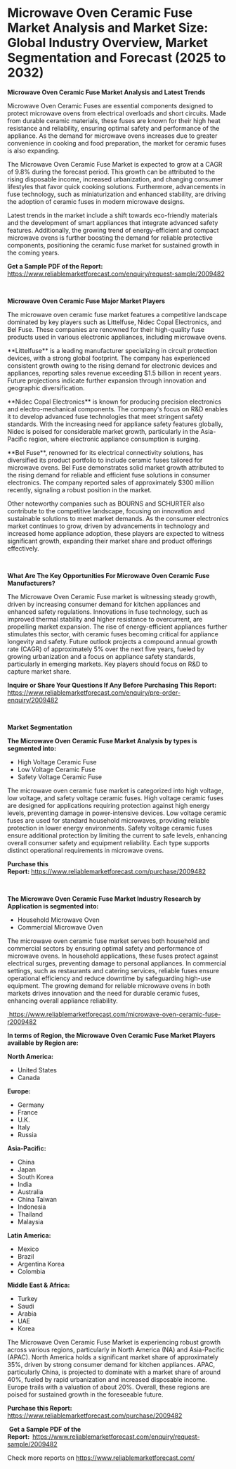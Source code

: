 <p><h1>Microwave Oven Ceramic Fuse Market Analysis and Market Size: Global Industry Overview, Market Segmentation and Forecast (2025 to 2032)</h1></p><p><strong>Microwave Oven Ceramic Fuse Market Analysis and Latest Trends</strong></p>
<p><p>Microwave Oven Ceramic Fuses are essential components designed to protect microwave ovens from electrical overloads and short circuits. Made from durable ceramic materials, these fuses are known for their high heat resistance and reliability, ensuring optimal safety and performance of the appliance. As the demand for microwave ovens increases due to greater convenience in cooking and food preparation, the market for ceramic fuses is also expanding.</p><p>The Microwave Oven Ceramic Fuse Market is expected to grow at a CAGR of 9.8% during the forecast period. This growth can be attributed to the rising disposable income, increased urbanization, and changing consumer lifestyles that favor quick cooking solutions. Furthermore, advancements in fuse technology, such as miniaturization and enhanced stability, are driving the adoption of ceramic fuses in modern microwave designs. </p><p>Latest trends in the market include a shift towards eco-friendly materials and the development of smart appliances that integrate advanced safety features. Additionally, the growing trend of energy-efficient and compact microwave ovens is further boosting the demand for reliable protective components, positioning the ceramic fuse market for sustained growth in the coming years.</p></p>
<p><strong>Get a Sample PDF of the Report:&nbsp;</strong> <a href="https://www.reliablemarketforecast.com/enquiry/request-sample/2009482?utm_campaign=1899&utm_medium=2&utm_source=Github&utm_content=ia&utm_term=11022025&utm_id=microwave-oven-ceramic-fuse">https://www.reliablemarketforecast.com/enquiry/request-sample/2009482</a></p>
<p>&nbsp;</p>
<p><strong>Microwave Oven Ceramic Fuse Major Market Players</strong></p>
<p><p>The microwave oven ceramic fuse market features a competitive landscape dominated by key players such as Littelfuse, Nidec Copal Electronics, and Bel Fuse. These companies are renowned for their high-quality fuse products used in various electronic appliances, including microwave ovens.</p><p>**Littelfuse** is a leading manufacturer specializing in circuit protection devices, with a strong global footprint. The company has experienced consistent growth owing to the rising demand for electronic devices and appliances, reporting sales revenue exceeding $1.5 billion in recent years. Future projections indicate further expansion through innovation and geographic diversification.</p><p>**Nidec Copal Electronics** is known for producing precision electronics and electro-mechanical components. The company's focus on R&D enables it to develop advanced fuse technologies that meet stringent safety standards. With the increasing need for appliance safety features globally, Nidec is poised for considerable market growth, particularly in the Asia-Pacific region, where electronic appliance consumption is surging.</p><p>**Bel Fuse**, renowned for its electrical connectivity solutions, has diversified its product portfolio to include ceramic fuses tailored for microwave ovens. Bel Fuse demonstrates solid market growth attributed to the rising demand for reliable and efficient fuse solutions in consumer electronics. The company reported sales of approximately $300 million recently, signaling a robust position in the market.</p><p>Other noteworthy companies such as BOURNS and SCHURTER also contribute to the competitive landscape, focusing on innovation and sustainable solutions to meet market demands. As the consumer electronics market continues to grow, driven by advancements in technology and increased home appliance adoption, these players are expected to witness significant growth, expanding their market share and product offerings effectively.</p></p>
<p>&nbsp;</p>
<p><strong>What Are The Key Opportunities For Microwave Oven Ceramic Fuse Manufacturers?</strong></p>
<p><p>The Microwave Oven Ceramic Fuse market is witnessing steady growth, driven by increasing consumer demand for kitchen appliances and enhanced safety regulations. Innovations in fuse technology, such as improved thermal stability and higher resistance to overcurrent, are propelling market expansion. The rise of energy-efficient appliances further stimulates this sector, with ceramic fuses becoming critical for appliance longevity and safety. Future outlook projects a compound annual growth rate (CAGR) of approximately 5% over the next five years, fueled by growing urbanization and a focus on appliance safety standards, particularly in emerging markets. Key players should focus on R&D to capture market share.</p></p>
<p><strong>Inquire or Share Your Questions If Any Before Purchasing This Report:</strong> <a href="https://www.reliablemarketforecast.com/enquiry/pre-order-enquiry/2009482?utm_campaign=1899&utm_medium=2&utm_source=Github&utm_content=ia&utm_term=11022025&utm_id=microwave-oven-ceramic-fuse">https://www.reliablemarketforecast.com/enquiry/pre-order-enquiry/2009482</a></p>
<p>&nbsp;</p>
<p><strong>Market Segmentation</strong></p>
<p><strong>The Microwave Oven Ceramic Fuse Market Analysis by types is segmented into:</strong></p>
<p><ul><li>High Voltage Ceramic Fuse</li><li>Low Voltage Ceramic Fuse</li><li>Safety Voltage Ceramic Fuse</li></ul></p>
<p><p>The microwave oven ceramic fuse market is categorized into high voltage, low voltage, and safety voltage ceramic fuses. High voltage ceramic fuses are designed for applications requiring protection against high energy levels, preventing damage in power-intensive devices. Low voltage ceramic fuses are used for standard household microwaves, providing reliable protection in lower energy environments. Safety voltage ceramic fuses ensure additional protection by limiting the current to safe levels, enhancing overall consumer safety and equipment reliability. Each type supports distinct operational requirements in microwave ovens.</p></p>
<p><strong>Purchase this Report:&nbsp;</strong><a href="https://www.reliablemarketforecast.com/purchase/2009482?utm_campaign=1899&utm_medium=2&utm_source=Github&utm_content=ia&utm_term=11022025&utm_id=microwave-oven-ceramic-fuse">https://www.reliablemarketforecast.com/purchase/2009482</a></p>
<p>&nbsp;</p>
<p><strong>The Microwave Oven Ceramic Fuse Market Industry Research by Application is segmented into:</strong></p>
<p><ul><li>Household Microwave Oven</li><li>Commercial Microwave Oven</li></ul></p>
<p><p>The microwave oven ceramic fuse market serves both household and commercial sectors by ensuring optimal safety and performance of microwave ovens. In household applications, these fuses protect against electrical surges, preventing damage to personal appliances. In commercial settings, such as restaurants and catering services, reliable fuses ensure operational efficiency and reduce downtime by safeguarding high-use equipment. The growing demand for reliable microwave ovens in both markets drives innovation and the need for durable ceramic fuses, enhancing overall appliance reliability.</p></p>
<p><a href="https://www.reliablemarketforecast.com/microwave-oven-ceramic-fuse-r2009482?utm_campaign=1899&utm_medium=2&utm_source=Github&utm_content=ia&utm_term=11022025&utm_id=microwave-oven-ceramic-fuse">&nbsp;https://www.reliablemarketforecast.com/microwave-oven-ceramic-fuse-r2009482</a></p>
<p><strong>In terms of Region, the Microwave Oven Ceramic Fuse Market Players available by Region are:</strong></p>
<p>
    <p> <strong> North America: </strong>
        <ul>
            <li>United States</li>
            <li>Canada</li>
        </ul>
        </p> 
    <p> <strong> Europe: </strong>
        <ul>
            <li>Germany</li>
            <li>France</li>
            <li>U.K.</li>
            <li>Italy</li>
            <li>Russia</li>
        </ul>
        </p> 
    <p> <strong> Asia-Pacific: </strong>
        <ul>
            <li>China</li>
            <li>Japan</li>
            <li>South Korea</li>
            <li>India</li>
            <li>Australia</li>
            <li>China Taiwan</li>
            <li>Indonesia</li>
            <li>Thailand</li>
            <li>Malaysia</li>
        </ul>
        </p> 
    <p> <strong> Latin America: </strong>
        <ul>
            <li>Mexico</li>
            <li>Brazil</li>
            <li>Argentina Korea</li>
            <li>Colombia</li>
        </ul>
        </p> 
    <p> <strong> Middle East & Africa: </strong>
        <ul>
            <li>Turkey</li>
            <li>Saudi</li>
            <li>Arabia</li>
            <li>UAE</li>
            <li>Korea</li>
        </ul>
    </p>
    </p>
<p><p>The Microwave Oven Ceramic Fuse Market is experiencing robust growth across various regions, particularly in North America (NA) and Asia-Pacific (APAC). North America holds a significant market share of approximately 35%, driven by strong consumer demand for kitchen appliances. APAC, particularly China, is projected to dominate with a market share of around 40%, fueled by rapid urbanization and increased disposable income. Europe trails with a valuation of about 20%. Overall, these regions are poised for sustained growth in the foreseeable future.</p></p>
<p><strong>Purchase this Report: </strong><a href="https://www.reliablemarketforecast.com/purchase/2009482?utm_campaign=1899&utm_medium=2&utm_source=Github&utm_content=ia&utm_term=11022025&utm_id=microwave-oven-ceramic-fuse">https://www.reliablemarketforecast.com/purchase/2009482</a></p>
<p>&nbsp;<strong>Get a Sample PDF of the Report:&nbsp;&nbsp;</strong><a href="https://www.reliablemarketforecast.com/enquiry/request-sample/2009482?utm_campaign=1899&utm_medium=2&utm_source=Github&utm_content=ia&utm_term=11022025&utm_id=microwave-oven-ceramic-fuse">https://www.reliablemarketforecast.com/enquiry/request-sample/2009482</a></p>
<p><strong></strong></p>
<p>Check more reports on <a href="https://www.reliablemarketforecast.com/?utm_campaign=1899&utm_medium=2&utm_source=Github&utm_content=ia&utm_term=11022025&utm_id=microwave-oven-ceramic-fuse">https://www.reliablemarketforecast.com/</a></p>